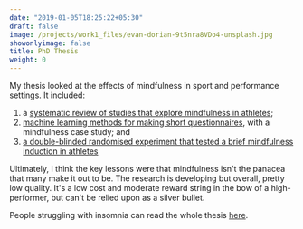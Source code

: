 ```yaml
---
date: "2019-01-05T18:25:22+05:30"
draft: false
image: /projects/work1_files/evan-dorian-9t5nra8VDo4-unsplash.jpg
showonlyimage: false
title: PhD Thesis
weight: 0
---
```


My thesis looked at the effects of mindfulness in sport and performance settings. It included:

1.  a [systematic review of studies that explore mindfulness in athletes](https://www.tandfonline.com/doi/abs/10.1080/1750984X.2017.1387803);
2.  [machine learning methods for making short questionnaires](https://www.sciencedirect.com/science/article/abs/pii/S1469029218306757), with a mindfulness case study; and
3.  [a double-blinded randomised experiment that tested a brief mindfulness induction in athletes](https://psyarxiv.com/8bk7m/)

Ultimately, I think the key lessons were that mindfulness isn't the panacea that many make it out to be. The research is developing but overall, pretty low quality. It's a low cost and moderate reward string in the bow of a high-performer, but can't be relied upon as a silver bullet.

People struggling with insomnia can read the whole thesis [here](https://acuresearchbank.acu.edu.au/item/85xv5/mindfulness-and-acceptance-approaches-to-athletic-performance).
